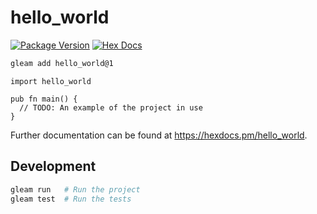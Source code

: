 # hello_world

[![Package Version](https://img.shields.io/hexpm/v/hello_world)](https://hex.pm/packages/hello_world)
[![Hex Docs](https://img.shields.io/badge/hex-docs-ffaff3)](https://hexdocs.pm/hello_world/)

```sh
gleam add hello_world@1
```
```gleam
import hello_world

pub fn main() {
  // TODO: An example of the project in use
}
```

Further documentation can be found at <https://hexdocs.pm/hello_world>.

## Development

```sh
gleam run   # Run the project
gleam test  # Run the tests
```
